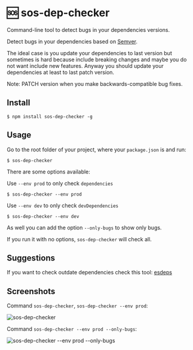 # :sos: sos-dep-checker

Command-line tool to detect bugs in your dependencies versions.

Detect bugs in your dependencies based on [Semver](http://semver.org).

The ideal case is you update your dependencies to last version but sometimes
is hard because include breaking changes and maybe you do not want include
new features. Anyway you should update your dependencies at least to last patch version.

Note: PATCH version when you make backwards-compatible bug fixes.

## Install

```
$ npm install sos-dep-checker -g
```

## Usage

Go to the root folder of your project, where your `package.json` is and run:

```
$ sos-dep-checker
```

There are some options available:

Use `--env prod` to only check `dependencies`

```
$ sos-dep-checker --env prod
```

Use `--env dev` to only check `devDependencies`

```
$ sos-dep-checker --env dev
```

As well you can add the option `--only-bugs` to show only bugs.

If you run it with no options, `sos-dep-checker` will check all.

## Suggestions

If you want to check outdate dependencies check this tool: [esdeps](https://github.com/aganglada/esdeps)

## Screenshots

Command `sos-dep-checker`, `sos-dep-checker --env prod`:

![sos-dep-checker](https://image.ibb.co/jehxbQ/screen1.png)

Command `sos-dep-checker --env prod --only-bugs`:

![sos-dep-checker --env prod --only-bugs](https://image.ibb.co/mXESbQ/screen2.png)